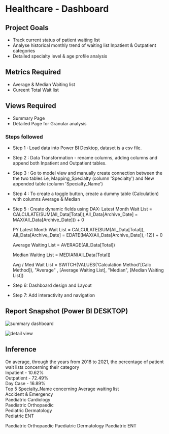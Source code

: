 # Healthcare - Dashboard

## Project Goals

- Track current status of patient waiting list
- Analyse historical monthly trend of waiting list Inpatient & Outpatient categories
- Detailed specialty level & age profile analysis

## Metrics Required

- Average & Median Waiting list
- Cureent Total Wait list

## Views Required

- Summary Page
- Detailed Page for Granular analysis

### Steps followed 

- Step 1 : Load data into Power BI Desktop, dataset is a csv file.
- Step 2 : Data Transformation - rename columns, adding columns and append both Inpatient and Outpatient tables.
- Step 3 : Go to model view and manually create connection between the the two tables i.e, Mapping_Specialty (column 'Specialty') and New appended table (column 'Specialty_Name')
- Step 4 : To create a toggle button, create a dummy table (Calculation) with columns Average & Median
- Step 5 : Create dynamic fields using DAX:
    Latest Month Wait List = CALCULATE(SUM(All_Data[Total]),All_Data[Archive_Date] = MAX(All_Data[Archive_Date])) + 0

    PY Latest Month Wait List = CALCULATE(SUM(All_Data[Total]), All_Data[Archive_Date] = EDATE(MAX(All_Data[Archive_Date]),-12)) + 0

    Average Waiting List = AVERAGE(All_Data[Total])

    Median Waiting List = MEDIAN(All_Data[Total])

    Avg / Med Wait List = SWITCH(VALUES('Calculation Method'[Calc Method]), "Average" , [Average Waiting List], "Median", [Median Waiting List])
- Step 6: Dashboard design and Layout
- Step 7: Add interactivity and navigation

## Report Snapshot (Power BI DESKTOP)

![summary dashboard](https://github.com/SnehaNatraj/Healthcare---Hospital-Wait-List/assets/163089747/c0518b0f-1ac9-44c3-b2b9-f2e04e34a7b7)

![detail view](https://github.com/SnehaNatraj/Healthcare---Hospital-Wait-List/assets/163089747/2f8d36d6-dd3c-4bba-8c4f-33dafc37e4f2)

## Inference

On average, through the years from 2018 to 2021, the percentage of patient wait lists concerning their category\
   Inpatient - 10.62%\
   Outpatient - 72.49%\
   Day Case - 16.89%\
Top 5 Specialty_Name concerning Average waiting list\
   Accident & Emergency\
   Paediatric Cardiology\
   Paediatric Orthopaedic\
   Pediatric Dermatology\
   Pediatric ENT

   Paediatric Orthopaedic
   Paediatric Dermatology
   Paediatric ENT

